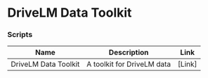 # DriveLM Data Toolkit

### Scripts
| Name | Description | Link |
| --- | --- | --- |
| DriveLM Data Toolkit | A toolkit for DriveLM data | [Link]
